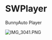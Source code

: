# SWPlayer
BunnyAuto Player

![IMG_3041.PNG](https://upload-images.jianshu.io/upload_images/2553151-2238f7b9a1c2959d.PNG?imageMogr2/auto-orient/strip%7CimageView2/2/w/1240)
